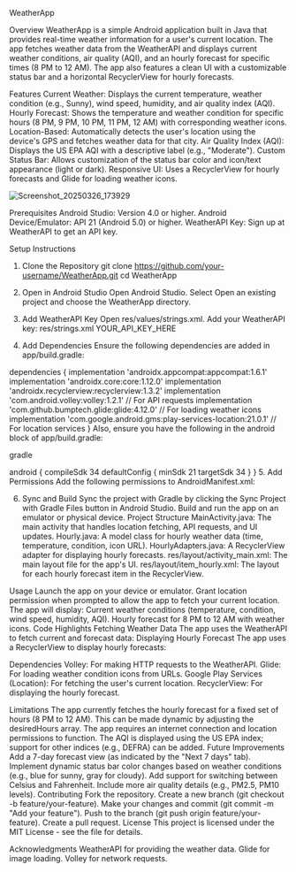 WeatherApp


Overview
WeatherApp is a simple Android application built in Java that provides real-time weather information for a user's current location. The app fetches weather data from the WeatherAPI and displays current weather conditions, air quality (AQI), and an hourly forecast for specific times (8 PM to 12 AM). The app also features a clean UI with a customizable status bar and a horizontal RecyclerView for hourly forecasts.

Features
Current Weather: Displays the current temperature, weather condition (e.g., Sunny), wind speed, humidity, and air quality index (AQI).
Hourly Forecast: Shows the temperature and weather condition for specific hours (8 PM, 9 PM, 10 PM, 11 PM, 12 AM) with corresponding weather icons.
Location-Based: Automatically detects the user's location using the device's GPS and fetches weather data for that city.
Air Quality Index (AQI): Displays the US EPA AQI with a descriptive label (e.g., "Moderate").
Custom Status Bar: Allows customization of the status bar color and icon/text appearance (light or dark).
Responsive UI: Uses a RecyclerView for hourly forecasts and Glide for loading weather icons.

![Screenshot_20250326_173929](https://github.com/user-attachments/assets/45290bcc-4a87-4691-a437-f597f22f0c30)


Prerequisites
Android Studio: Version 4.0 or higher.
Android Device/Emulator: API 21 (Android 5.0) or higher.
WeatherAPI Key: Sign up at WeatherAPI to get an API key.

Setup Instructions
1. Clone the Repository
git clone https://github.com/your-username/WeatherApp.git
cd WeatherApp

2. Open in Android Studio
Open Android Studio.
Select Open an existing project and choose the WeatherApp directory.

3. Add WeatherAPI Key
Open res/values/strings.xml.
Add your WeatherAPI key:
res/strings.xml
<string name="weather_api_key">YOUR_API_KEY_HERE</string>

4. Add Dependencies
Ensure the following dependencies are added in app/build.gradle:


dependencies {
    implementation 'androidx.appcompat:appcompat:1.6.1'
    implementation 'androidx.core:core:1.12.0'
    implementation 'androidx.recyclerview:recyclerview:1.3.2'
    implementation 'com.android.volley:volley:1.2.1' // For API requests
    implementation 'com.github.bumptech.glide:glide:4.12.0' // For loading weather icons
    implementation 'com.google.android.gms:play-services-location:21.0.1' // For location services
}
Also, ensure you have the following in the android block of app/build.gradle:

gradle


android {
    compileSdk 34
    defaultConfig {
        minSdk 21
        targetSdk 34
    }
}
5. Add Permissions
Add the following permissions to AndroidManifest.xml:
<uses-permission android:name="android.permission.INTERNET" />
<uses-permission android:name="android.permission.ACCESS_FINE_LOCATION" />

6. Sync and Build
Sync the project with Gradle by clicking the Sync Project with Gradle Files button in Android Studio.
Build and run the app on an emulator or physical device.
Project Structure
MainActivity.java: The main activity that handles location fetching, API requests, and UI updates.
Hourly.java: A model class for hourly weather data (time, temperature, condition, icon URL).
HourlyAdapters.java: A RecyclerView adapter for displaying hourly forecasts.
res/layout/activity_main.xml: The main layout file for the app's UI.
res/layout/item_hourly.xml: The layout for each hourly forecast item in the RecyclerView.

Usage
Launch the app on your device or emulator.
Grant location permission when prompted to allow the app to fetch your current location.
The app will display:
Current weather conditions (temperature, condition, wind speed, humidity, AQI).
Hourly forecast for 8 PM to 12 AM with weather icons.
Code Highlights
Fetching Weather Data
The app uses the WeatherAPI to fetch current and forecast data:
Displaying Hourly Forecast
The app uses a RecyclerView to display hourly forecasts:

Dependencies
Volley: For making HTTP requests to the WeatherAPI.
Glide: For loading weather condition icons from URLs.
Google Play Services (Location): For fetching the user's current location.
RecyclerView: For displaying the hourly forecast.

Limitations
The app currently fetches the hourly forecast for a fixed set of hours (8 PM to 12 AM). This can be made dynamic by adjusting the desiredHours array.
The app requires an internet connection and location permissions to function.
The AQI is displayed using the US EPA index; support for other indices (e.g., DEFRA) can be added.
Future Improvements
Add a 7-day forecast view (as indicated by the "Next 7 days" tab).
Implement dynamic status bar color changes based on weather conditions (e.g., blue for sunny, gray for cloudy).
Add support for switching between Celsius and Fahrenheit.
Include more air quality details (e.g., PM2.5, PM10 levels).
Contributing
Fork the repository.
Create a new branch (git checkout -b feature/your-feature).
Make your changes and commit (git commit -m "Add your feature").
Push to the branch (git push origin feature/your-feature).
Create a pull request.
License
This project is licensed under the MIT License - see the  file for details.

Acknowledgments
WeatherAPI for providing the weather data.
Glide for image loading.
Volley for network requests.
